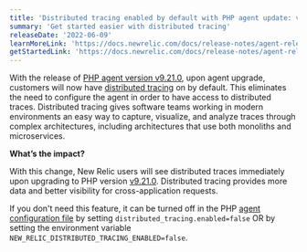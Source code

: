 ```yaml
---
title: 'Distributed tracing enabled by default with PHP agent update: version 9.21.0'
summary: 'Get started easier with distributed tracing' 
releaseDate: '2022-06-09'
learnMoreLink: 'https://docs.newrelic.com/docs/release-notes/agent-release-notes/php-release-notes/php-agent-9210311'
getStartedLink: 'https://docs.newrelic.com/docs/release-notes/agent-release-notes/php-release-notes/php-agent-9210311'
---
```

With the release of [PHP agent version v9.21.0](https://docs.newrelic.com/docs/release-notes/agent-release-notes/php-release-notes/php-agent-9210311), upon agent upgrade, customers will now have [distributed tracing](https://newrelic.com/products/edge-infinite-tracing) on by default. This eliminates the need to configure the agent in order to have access to distributed traces. Distributed tracing gives software teams working in modern environments an easy way to capture, visualize, and analyze traces through complex architectures, including architectures that use both monoliths and microservices. 

**What’s the impact?**

With this change, New Relic users will see distributed traces immediately upon upgrading to PHP version [v9.21.0](https://docs.newrelic.com/docs/release-notes/agent-release-notes/php-release-notes/php-agent-9210311). Distributed tracing provides more data and better visibility for cross-application requests.

If you don't need this feature, it can be turned off in the PHP [agent configuration file](https://docs.newrelic.com/docs/apm/agents/php-agent/configuration/php-agent-configuration) by setting `distributed_tracing.enabled=false` OR by setting the environment variable  `NEW_RELIC_DISTRIBUTED_TRACING_ENABLED=false`. 
